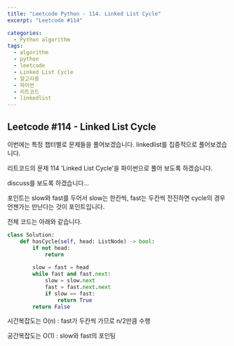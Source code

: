 ```yaml
---
title: "Leetcode Python - 114. Linked List Cycle"
excerpt: "Leetcode #114"

categories:
  - Python algorithm
tags:
  - algorithm
  - python
  - leetcode
  - Linked List Cycle
  - 알고리즘
  - 파이썬
  - 리트코드
  - linkedlist
---
```


## Leetcode #114 - Linked List Cycle

이번에는 특정 챕터별로 문제들을 풀어보겠습니다.
linkedlist를 집중적으로 풀어보겠습니다.

리트코드의 문제 114 'Linked List Cycle'을 파이썬으로 풀어 보도록 하겠습니다. 

discuss를 보도록 하겠습니다...

포인트는 slow와 fast를 두어서 slow는 한칸씩, fast는 두칸씩 전진하면
cycle의 경우 언젠가는 만난다는 것이 포인트입니다.


전체 코드는 아래와 같습니다.
```python
class Solution:
    def hasCycle(self, head: ListNode) -> bool:
        if not head:
            return 
        
        slow = fast = head
        while fast and fast.next:
            slow = slow.next
            fast = fast.next.next
            if slow == fast:
                return True
        return False
```

시간복잡도는 O(n) : fast가 두칸씩 가므로 n/2만큼 수행

공간복잡도는 O(1) : slow와 fast의 포인팅
